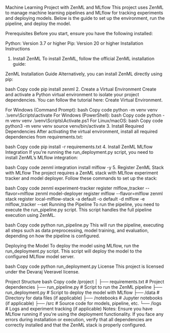 Machine Learning Project with ZenML and MLflow
This project uses ZenML to manage machine learning pipelines and MLflow for tracking experiments and deploying models. Below is the guide to set up the environment, run the pipeline, and deploy the model.

Prerequisites
Before you start, ensure you have the following installed:

Python: Version 3.7 or higher
Pip: Version 20 or higher
Installation Instructions
1. Install ZenML
To install ZenML, follow the official ZenML installation guide:

ZenML Installation Guide
Alternatively, you can install ZenML directly using pip:

bash
Copy code
pip install zenml
2. Create a Virtual Environment
Create and activate a Python virtual environment to isolate your project dependencies. You can follow the tutorial here: Create Virtual Environment.

For Windows (Command Prompt):
bash
Copy code
python -m venv venv
.\venv\Scripts\activate
For Windows (PowerShell):
bash
Copy code
python -m venv venv
.\venv\Scripts\Activate.ps1
For Linux/macOS:
bash
Copy code
python3 -m venv venv
source venv/bin/activate
3. Install Required Dependencies
After activating the virtual environment, install all required dependencies from requirements.txt:

bash
Copy code
pip install -r requirements.txt
4. Install ZenML MLflow Integration
If you're running the run_deployment.py script, you need to install ZenML’s MLflow integration:

bash
Copy code
zenml integration install mlflow -y
5. Register ZenML Stack with MLflow
The project requires a ZenML stack with MLflow experiment tracker and model deployer. Follow these commands to set up the stack:

bash
Copy code
zenml experiment-tracker register mlflow_tracker --flavor=mlflow
zenml model-deployer register mlflow --flavor=mlflow
zenml stack register local-mlflow-stack -a default -o default -d mlflow -e mlflow_tracker --set
Running the Pipeline
To run the pipeline, you need to execute the run_pipeline.py script. This script handles the full pipeline execution using ZenML.

bash
Copy code
python run_pipeline.py
This will run the pipeline, executing all steps such as data preprocessing, model training, and evaluation, depending on how the pipeline is configured.

Deploying the Model
To deploy the model using MLflow, run the run_deployment.py script. This script will deploy the model to the configured MLflow model server.

bash
Copy code
python run_deployment.py
License
This project is licensed under the Devaraj Veeravel license.

Project Structure
bash
Copy code
/project
│
├── requirements.txt         # Project dependencies
├── run_pipeline.py          # Script to run the ZenML pipeline
├── run_deployment.py        # Script to deploy the model with MLflow
├── /data                    # Directory for data files (if applicable)
├── /notebooks               # Jupyter notebooks (if applicable)
├── /src                     # Source code for models, pipeline, etc.
└── /logs                    # Logs and experiment tracking (if applicable)
Notes:
Ensure you have MLflow running if you're using the deployment functionality.
If you face any errors during installation or execution, verify that all dependencies are correctly installed and that the ZenML stack is properly configured.
